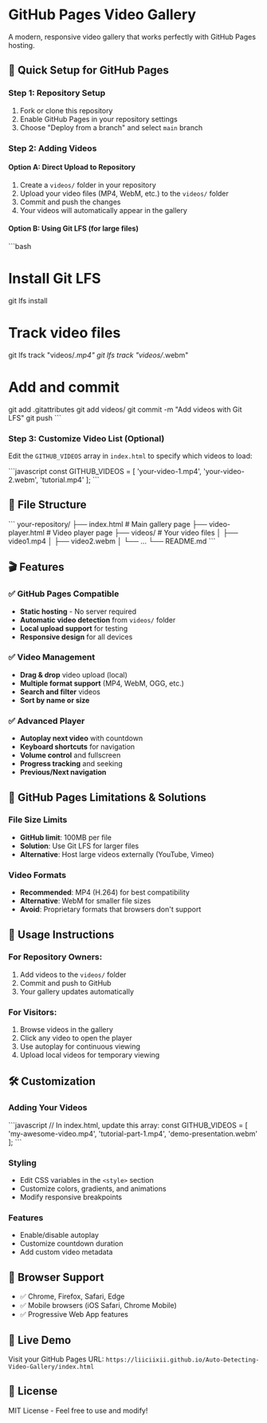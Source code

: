 # GitHub Pages Video Gallery

A modern, responsive video gallery that works perfectly with GitHub Pages hosting.

## 🚀 Quick Setup for GitHub Pages

### Step 1: Repository Setup
1. Fork or clone this repository
2. Enable GitHub Pages in your repository settings
3. Choose "Deploy from a branch" and select `main` branch

### Step 2: Adding Videos

#### Option A: Direct Upload to Repository
1. Create a `videos/` folder in your repository
2. Upload your video files (MP4, WebM, etc.) to the `videos/` folder
3. Commit and push the changes
4. Your videos will automatically appear in the gallery

#### Option B: Using Git LFS (for large files)
\`\`\`bash
# Install Git LFS
git lfs install

# Track video files
git lfs track "videos/*.mp4"
git lfs track "videos/*.webm"

# Add and commit
git add .gitattributes
git add videos/
git commit -m "Add videos with Git LFS"
git push
\`\`\`

### Step 3: Customize Video List (Optional)
Edit the `GITHUB_VIDEOS` array in `index.html` to specify which videos to load:

\`\`\`javascript
const GITHUB_VIDEOS = [
    'your-video-1.mp4',
    'your-video-2.webm',
    'tutorial.mp4'
];
\`\`\`

## 📁 File Structure
\`\`\`
your-repository/
├── index.html          # Main gallery page
├── video-player.html   # Video player page
├── videos/             # Your video files
│   ├── video1.mp4
│   ├── video2.webm
│   └── ...
└── README.md
\`\`\`

## 🎬 Features

### ✅ GitHub Pages Compatible
- **Static hosting** - No server required
- **Automatic video detection** from `videos/` folder
- **Local upload support** for testing
- **Responsive design** for all devices

### ✅ Video Management
- **Drag & drop** video upload (local)
- **Multiple format support** (MP4, WebM, OGG, etc.)
- **Search and filter** videos
- **Sort by name or size**

### ✅ Advanced Player
- **Autoplay next video** with countdown
- **Keyboard shortcuts** for navigation
- **Volume control** and fullscreen
- **Progress tracking** and seeking
- **Previous/Next navigation**

## 🔧 GitHub Pages Limitations & Solutions

### File Size Limits
- **GitHub limit**: 100MB per file
- **Solution**: Use Git LFS for larger files
- **Alternative**: Host large videos externally (YouTube, Vimeo)

### Video Formats
- **Recommended**: MP4 (H.264) for best compatibility
- **Alternative**: WebM for smaller file sizes
- **Avoid**: Proprietary formats that browsers don't support

## 🎯 Usage Instructions

### For Repository Owners:
1. Add videos to the `videos/` folder
2. Commit and push to GitHub
3. Your gallery updates automatically

### For Visitors:
1. Browse videos in the gallery
2. Click any video to open the player
3. Use autoplay for continuous viewing
4. Upload local videos for temporary viewing

## 🛠️ Customization

### Adding Your Videos
\`\`\`javascript
// In index.html, update this array:
const GITHUB_VIDEOS = [
    'my-awesome-video.mp4',
    'tutorial-part-1.mp4',
    'demo-presentation.webm'
];
\`\`\`

### Styling
- Edit CSS variables in the `<style>` section
- Customize colors, gradients, and animations
- Modify responsive breakpoints

### Features
- Enable/disable autoplay
- Customize countdown duration
- Add custom video metadata

## 📱 Browser Support
- ✅ Chrome, Firefox, Safari, Edge
- ✅ Mobile browsers (iOS Safari, Chrome Mobile)
- ✅ Progressive Web App features

## 🔗 Live Demo
Visit your GitHub Pages URL: `https://liiciixii.github.io/Auto-Detecting-Video-Gallery/index.html`

## 📄 License
MIT License - Feel free to use and modify!
